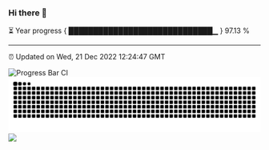 ### Hi there 👋

⏳ Year progress { █████████████████████████████▁ } 97.13 %

---

⏰ Updated on Wed, 21 Dec 2022 12:24:47 GMT

![Progress Bar CI](https://github.com/liununu/liununu/workflows/Progress%20Bar%20CI/badge.svg)![](https://raw.githubusercontent.com/L1cardo/L1cardo/main/assets/github-contribution-grid-snake.svg)![](https://raw.githubusercontent.com/seesaws/seesaws/main/assets/github-contribution-grid-snake.svg)
